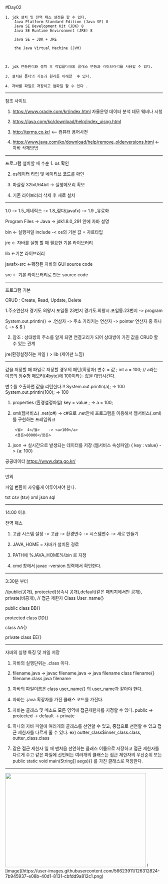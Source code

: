 #Day02
	
	1. jdk 설치 및 전역 패스 설정을 할 수 있다.
		Java Platform Standard Edition (Java SE) 8
		Java SE Development Kit (JDK) 8 
		Java SE Runtime Environment (JRE) 8
		
		Java SE = JDK + JRE
	
		the Java Virtual Machine (JVM)



	2. jdk 연동원리와 설치 후 작업폴더내의 클래스 연동과 라이브러리를 사용할 수 있다.

	3. 설치된 폴더의 기능과 원리를 이해할  수 있다. 

	4. 자바를 파일로 저장하고 컴파일 할 수 있다 .


<hr>
참조 사이트 

1.	https://www.oracle.com/kr/index.html
	자율운영 데이터 분석 데모 웨비나 시청


2.	https://java.com/ko/download/help/index_uisng.html

3.	http://terms.co.kr/			<-- 컴퓨터 용어사전	


4.	https://www.java.com/ko/download/help/remove_olderversions.html   <- 자바 삭제방법



<hr>
프로그램 설치할 때 수순
1. os 확인

2. os데이터 타입 및 네이티브 코드를 확인

3. 마샬링 32bit/64bit -> 실행메모리 확보

4. 기존 라이브러리 삭제 후 새로 설치 



<hr>



1.0 -> 1.5_제네릭스 -> 1.8_람다(javafx) -> 1.9 _유료화


Program Files -> Java -> jdk1.8.0_291 안에 자바 설명

bin <- 실행파일
include -< os의 기본 값 = 자료타입

jre <- 자바를 실행 할 때 필요한 기본 라이브러리

lib <-기본 라이브러리

javafx-src <-확장된 자바의 GUI source code


src	<- 기본 라이브러리로 만든 source code


<hr>

프로그램 기본 

CRUD : Create, Read, Update, Delete

1.주소연산자
경기도 의왕시 포일동 23번지
경기도.의왕시.포일동.23번지 -> program

System.out.println() -> .연삼자  -> 주소 가리키는 연산자
-> pointer 연산자 중 하나 (. -> & $ )



2. 참조 : 상대방의 주소를 알게 되면 연결고리가 되어 상대방이 가진 값을 CRUD 할 수 있는 관계 


jre(환경설정하는 파일 ) > lib (제어판 느낌)



<hr>


값을 저장할 때 파일로 저장할 경우의 패턴(확장자)
   변수 = 값 ;
  int a = 100; //  a라는 이름의 정수형 메모리(4byte)에 100이라는 값을 대입시킨다.

   변수를 호출하면 값을 리턴한다.!!
   System.out.println(a); -> 100 
   System.out.println(100); -> 100


1. properties (환경설정파일)
	key = value ;  -> a = 100;


2. xml(웹서비스)
	.net(c#) 
		-> c#으로 .net안에 프로그램을 이용해서 웹서비스(.xml)를 구현하는 프레임워크

        <월>	 4</월>	  -> <a>100</a>
        <용돈>80000</용돈>
	



3. json -> 실시간으로 발생되는 데이터를 저장 (웹서비스 속성파일)
	{ key : value}  -> {a: 100}


공공데이터 
https://www.data.go.kr/

<hr>



번외

파일 변환이 자유롭게 이루어져야 한다.

txt
csv (tsv)
xml
json
sql


<hr>
14:00 이후 

전역 패스
1) 고급 시스템 설정  -> 고급 -> 환경변수 -> 시스템변수 -> 새로 만들기 

2) JAVA_HOME = 자바가 설치된 경로 

3) PATH에 %JAVA_HOME%\bin 로 지정 

4) cmd 창에서 javac -version 입력해서 확인한다.


<hr>

3:30분 부터 

//public(공개), protected(상속시 공개),default(같은 패키지에서만 공개), private(비공개),
// 접근 제한자  Class User_name{}



public class BB{}

protected class DD{}

class AA{}

private class EE{}

<hr>



자바의 실행 특징 및 파일 저장
1.  자바의 실행단위는 .class 이다.
2.	filename.java  ->	javac filename.java ->	java filename
	class filename{}	filename.class		java filename


3. 자바의 파일이름은 class user_name{} 의 user_name과 같아야 한다.

4. 자바는 .java 확장자를 가진 클래스 코드를 가진다.

5. 자바는 클래스 및 메소드 모든 영역에 접근제한자를 지정할 수 있다.
	public -> protected -> default -> private 

6. 하나의 자바 파일에 여러개의 클래스를 선언할 수 있고, 중첩으로 선언할 수 있고 
   접근 제한자를 다르게 줄 수 있다.
	ex) outter_class$inner_class.class,  outter_class.class

7. 같은 접근 제한자 일 때 맨처음 선언하는 클래스 이름으로 저장하고 
   접근 제한자를 다르게 주고 같은 파일에 선언되는 여러개의 클래스는
   접근 제한자의 우선순위 또는 public static void main(String[] aegs){} 를 가진 클래스로 저장한다.



<hr>
<img src="/123.jpg" width="450px" height="300px"></img>
![image](https://user-images.githubusercontent.com/56623911/126312824-7b945937-e08b-40d1-8131-cbfdd9a812c1.png)
